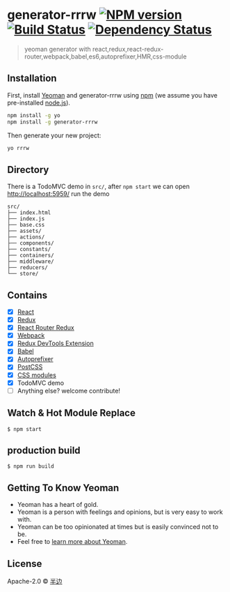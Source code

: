 # generator-rrrw [![NPM version][npm-image]][npm-url] [![Build Status][travis-image]][travis-url] [![Dependency Status][daviddm-image]][daviddm-url]
> yeoman generator with react,redux,react-redux-router,webpack,babel,es6,autoprefixer,HMR,css-module

## Installation

First, install [Yeoman](http://yeoman.io) and generator-rrrw using [npm](https://www.npmjs.com/) (we assume you have pre-installed [node.js](https://nodejs.org/)).

```bash
npm install -g yo
npm install -g generator-rrrw
```

Then generate your new project:

```bash
yo rrrw
```

## Directory

There is a TodoMVC demo in ```src/```, after ```npm start``` we can open [http://localhost:5959/](http://localhost:5959/) run the demo    

```
src/
├── index.html
├── index.js
├── base.css 
├── assets/
├── actions/
├── components/     
├── constants/      
├── containers/
├── middleware/     
├── reducers/
└── store/
```

## Contains

- [x] [React](https://facebook.github.io/react/)
- [x] [Redux](https://github.com/reactjs/redux)
- [x] [React Router Redux](https://github.com/reactjs/react-router-redux)
- [x] [Webpack](https://webpack.github.io)
- [x] [Redux DevTools Extension](https://github.com/zalmoxisus/redux-devtools-extension)
- [x] [Babel](https://babeljs.io/)
- [x] [Autoprefixer](https://github.com/postcss/autoprefixer)
- [x] [PostCSS](https://github.com/postcss/postcss)
- [x] [CSS modules](https://github.com/outpunk/postcss-modules)
- [x] TodoMVC demo
- [ ] Anything else? welcome contribute!

## Watch & Hot Module Replace

```
$ npm start
```

## production build

```
$ npm run build
```


## Getting To Know Yeoman

 * Yeoman has a heart of gold.
 * Yeoman is a person with feelings and opinions, but is very easy to work with.
 * Yeoman can be too opinionated at times but is easily convinced not to be.
 * Feel free to [learn more about Yeoman](http://yeoman.io/).

## License

Apache-2.0 © [半边](https://github.com/Mickey-/)


[npm-image]: https://badge.fury.io/js/generator-rrrw.svg
[npm-url]: https://npmjs.org/package/generator-rrrw
[travis-image]: https://travis-ci.org/Mickey-/generator-rrrw.svg?branch=master
[travis-url]: https://travis-ci.org/Mickey-/generator-rrrw
[daviddm-image]: https://david-dm.org/Mickey-/generator-rrrw.svg?theme=shields.io
[daviddm-url]: https://david-dm.org/Mickey-/generator-rrrw
